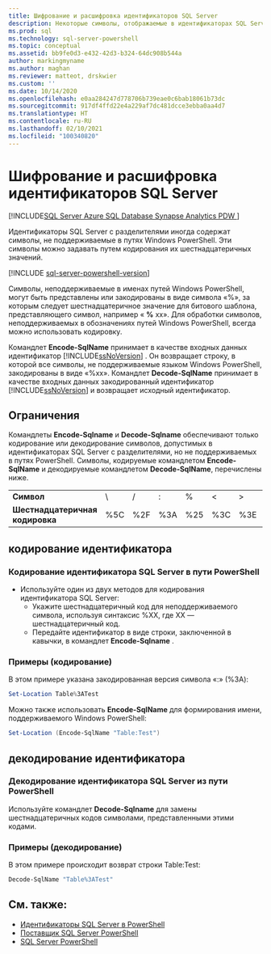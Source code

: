 ```yaml
---
title: Шифрование и расшифровка идентификаторов SQL Server
description: Некоторые символы, отображаемые в идентификаторах SQL Server с разделителями, не поддерживаются в путях Windows PowerShell. Узнайте, как их можно включить, представив в виде шестнадцатеричных значений.
ms.prod: sql
ms.technology: sql-server-powershell
ms.topic: conceptual
ms.assetid: bb9fe0d3-e432-42d3-b324-64dc908b544a
author: markingmyname
ms.author: maghan
ms.reviewer: matteot, drskwier
ms.custom: ''
ms.date: 10/14/2020
ms.openlocfilehash: e0aa284247d778706b739eae0c6bab18061b73dc
ms.sourcegitcommit: 917df4ffd22e4a229af7dc481dcce3ebba0aa4d7
ms.translationtype: HT
ms.contentlocale: ru-RU
ms.lasthandoff: 02/10/2021
ms.locfileid: "100340820"
---
```

# <a name="encode-and-decode-sql-server-identifiers"></a>Шифрование и расшифровка идентификаторов SQL Server

[!INCLUDE[SQL Server Azure SQL Database Synapse Analytics PDW ](../includes/applies-to-version/sql-asdb-asdbmi-asa-pdw.md)]

Идентификаторы SQL Server с разделителями иногда содержат символы, не поддерживаемые в путях Windows PowerShell. Эти символы можно задавать путем кодирования их шестнадцатеричных значений.

[!INCLUDE [sql-server-powershell-version](../includes/sql-server-powershell-version.md)]

Символы, неподдерживаемые в именах путей Windows PowerShell, могут быть представлены или закодированы в виде символа «%», за которым следует шестнадцатеричное значение для битового шаблона, представляющего символ, например « **%** xx». Для обработки символов, неподдерживаемых в обозначениях путей Windows PowerShell, всегда можно использовать кодировку.

Командлет **Encode-SqlName** принимает в качестве входных данных идентификатор [!INCLUDE[ssNoVersion](../includes/ssnoversion-md.md)] . Он возвращает строку, в которой все символы, не поддерживаемые языком Windows PowerShell, закодированы в виде «%xx». Командлет **Decode-SqlName** принимает в качестве входных данных закодированный идентификатор [!INCLUDE[ssNoVersion](../includes/ssnoversion-md.md)] и возвращает исходный идентификатор.  

## <a name="limitations-and-restrictions"></a>Ограничения

Командлеты **Encode-Sqlname** и **Decode-Sqlname** обеспечивают только кодирование или декодирование символов, допустимых в идентификаторах SQL Server с разделителями, но не поддерживаемых в путях PowerShell. Символы, кодируемые командлетом **Encode-SqlName** и декодируемые командлетом **Decode-SqlName**, перечислены ниже.

|||||||||||||
|-|-|-|-|-|-|-|-|-|-|-|-|
|**Символ**|\ |/|:|%|\<|>|*|?|[|]|&#124;|  
|**Шестнадцатеричная кодировка**|%5C|%2F|%3A|%25|%3C|%3E|%2A|%3F|%5B|%5D|%7C|

## <a name="encoding-an-identifier"></a>кодирование идентификатора  

### <a name="to-encode-a-sql-server-identifier-in-a-powershell-path"></a>Кодирование идентификатора SQL Server в пути PowerShell

- Используйте один из двух методов для кодирования идентификатора SQL Server:
    - Укажите шестнадцатеричный код для неподдерживаемого символа, используя синтаксис %XX, где XX — шестнадцатеричный код.
    - Передайте идентификатор в виде строки, заключенной в кавычки, в командлет **Encode-Sqlname** .

### <a name="examples-encoding"></a>Примеры (кодирование)

В этом примере указана закодированная версия символа «:» (%3A):

```powershell
Set-Location Table%3ATest
```

Можно также использовать **Encode-SqlName** для формирования имени, поддерживаемого Windows PowerShell:

```powershell
Set-Location (Encode-SqlName "Table:Test")
```

## <a name="decoding-an-identifier"></a>декодирование идентификатора

### <a name="to-decode-a-sql-server-identifier-from-a-powershell-path"></a>Декодирование идентификатора SQL Server из пути PowerShell

Используйте командлет **Decode-Sqlname** для замены шестнадцатеричных кодов символами, представленными этими кодами.

### <a name="examples-decoding"></a>Примеры (декодирование)

В этом примере происходит возврат строки Table:Test:

```powershell
Decode-SqlName "Table%3ATest"
```

## <a name="see-also"></a>См. также:

- [Идентификаторы SQL Server в PowerShell](sql-server-identifiers-in-powershell.md)
- [Поставщик SQL Server PowerShell](sql-server-powershell-provider.md)
- [SQL Server PowerShell](sql-server-powershell.md)  
